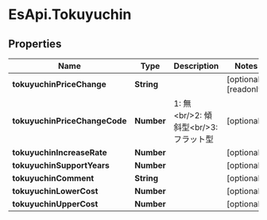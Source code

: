 # EsApi.Tokuyuchin

## Properties

Name | Type | Description | Notes
------------ | ------------- | ------------- | -------------
**tokuyuchinPriceChange** | **String** |  | [optional] [readonly] 
**tokuyuchinPriceChangeCode** | **Number** | 1: 無&lt;br/&gt;2: 傾斜型&lt;br/&gt;3: フラット型 | [optional] 
**tokuyuchinIncreaseRate** | **Number** |  | [optional] 
**tokuyuchinSupportYears** | **Number** |  | [optional] 
**tokuyuchinComment** | **String** |  | [optional] 
**tokuyuchinLowerCost** | **Number** |  | [optional] 
**tokuyuchinUpperCost** | **Number** |  | [optional] 


